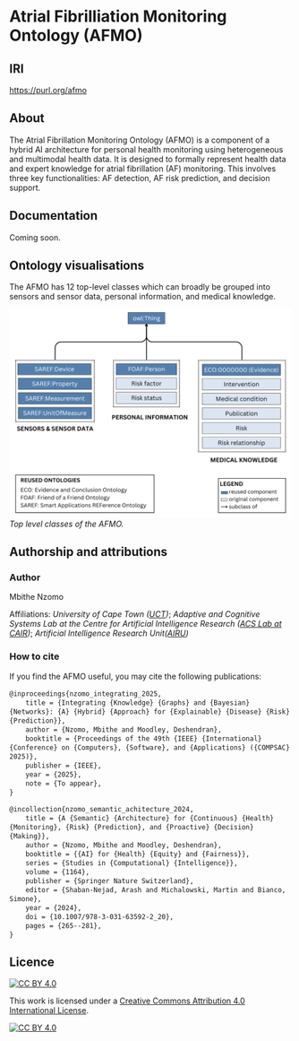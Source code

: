 # Atrial Fibrilliation Monitoring Ontology (AFMO)

## IRI
<https://purl.org/afmo>

## About
The Atrial Fibrillation Monitoring Ontology (AFMO) is a component of a hybrid AI architecture for personal health monitoring using heterogeneous and multimodal health data. It is designed to formally represent health data and expert knowledge for atrial fibrillation (AF) monitoring. This involves three key functionalities: AF detection, AF risk prediction, and decision support.

## Documentation
Coming soon.

## Ontology visualisations
The AFMO has 12 top-level classes which can broadly be grouped into sensors and sensor data, personal information, and medical knowledge. 

![Top level classes of the AFMO](/images/top_level.png)
*Top level classes of the AFMO.*

## Authorship and attributions
### Author
Mbithe Nzomo

Affiliations:
*University of Cape Town ([UCT](https://uct.ac.za/))*;
*Adaptive and Cognitive Systems Lab at the Centre for Artificial Intelligence Research ([ACS Lab at CAIR](https://www.cair.org.za/group/1))*;
*Artificial Intelligence Research Unit([AIRU](https://uct.ac.za/))*

### How to cite
If you find the AFMO useful, you may cite the following publications:

```
@inproceedings{nzomo_integrating_2025,
    title = {Integrating {Knowledge} {Graphs} and {Bayesian} {Networks}: {A} {Hybrid} {Approach} for {Explainable} {Disease} {Risk} {Prediction}},
    author = {Nzomo, Mbithe and Moodley, Deshendran},
    booktitle = {Proceedings of the 49th {IEEE} {International} {Conference} on {Computers}, {Software}, and {Applications} ({COMPSAC} 2025)},
    publisher = {IEEE},
    year = {2025},
    note = {To appear},
}
```

```
@incollection{nzomo_semantic_achitecture_2024,
    title = {A {Semantic} {Architecture} for {Continuous} {Health} {Monitoring}, {Risk} {Prediction}, and {Proactive} {Decision} {Making}},
    author = {Nzomo, Mbithe and Moodley, Deshendran},
	booktitle = {{AI} for {Health} {Equity} and {Fairness}},
	series = {Studies in {Computational} {Intelligence}},
	volume = {1164},
	publisher = {Springer Nature Switzerland},
	editor = {Shaban-Nejad, Arash and Michalowski, Martin and Bianco, Simone},
	year = {2024},
	doi = {10.1007/978-3-031-63592-2_20},
	pages = {265--281},
}
```

## Licence
[![CC BY 4.0][cc-by-shield]][cc-by]

This work is licensed under a
[Creative Commons Attribution 4.0 International License][cc-by].

[![CC BY 4.0][cc-by-image]][cc-by]

[cc-by]: http://creativecommons.org/licenses/by/4.0/
[cc-by-image]: https://i.creativecommons.org/l/by/4.0/88x31.png
[cc-by-shield]: https://img.shields.io/badge/License-CC%20BY%204.0-lightgrey.svg
